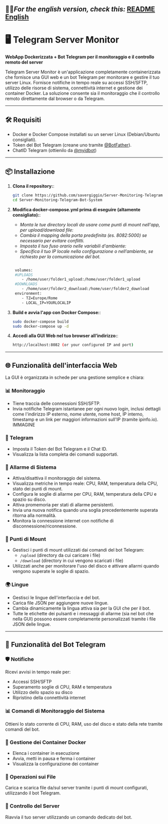 
## 🔵🔴*For the english version, check this:* [README English](README.md) 

# 🖥️ Telegram Server Monitor  
**WebApp Dockerizzata + Bot Telegram per il monitoraggio e il controllo remoto del server**

Telegram Server Monitor è un'applicazione completamente containerizzata che fornisce una GUI web e un bot Telegram per monitorare e gestire il tuo server Linux. Fornisce notifiche in tempo reale su accessi SSH/SFTP, utilizzo delle risorse di sistema, connettività internet e gestione dei container Docker. La soluzione consente sia il monitoraggio che il controllo remoto direttamente dal browser o da Telegram.

---
## 🛠️ Requisiti

- Docker e Docker Compose installati su un server Linux (Debian/Ubuntu consigliati).
- Token del Bot Telegram (creane uno tramite [@BotFather](https://t.me/BotFather)).
- ChatID Telegram (ottienilo da [@myidbot](https://t.me/IDBot))
---  
## 📦 Installazione

1. **Clona il repository:**:
   ```bash
   git clone https://github.com/savergiggio/Server-Monitoring-Telegram-Bot-System.git
   cd Server-Monitoring-Telegram-Bot-System

2. **Modifica docker-compose.yml prima di eseguire (altamente consigliato):**:
   
     - *Monta le tue directory locali da usare come punti di mount nell'app, per upload/download file:*
     - *Cambia il mapping della porta predefinita (es. 8082:5000) se necessario per evitare conflitti.*
     - *Imposta il tuo fuso orario nelle variabili d'ambiente:*
     - *Specifica il tuo IP locale nella configurazione o nell’ambiente, se richiesto per la comunicazione del bot.*
   
   ```bash
   
    volumes:
    #UPLOADS
       - /home/user/folder1_upload:/home/user/folder1_upload
    #DOWNLOADS
       - /home/user/folder2_download:/home/user/folder2_download
    environment:
       - TZ=Europe/Rome
       - LOCAL_IP=YOURLOCALIP
   
3. **Build e avvia l'app con Docker Compose:**:
   ```bash
   sudo docker-compose build
   sudo docker-compose up -d
4. **Accedi alla GUI Web nel tuo browser all’indirizzo:**:
   ```bash
   http://localhost:8082 (or your configured IP and port)


---
## 🌐 Funzionalità dell'interfaccia Web

La GUI è organizzata in schede per una gestione semplice e chiara:

### 📊 Monitoraggio
- Tiene traccia delle connessioni SSH/SFTP.
- Invia notifiche Telegram istantanee per ogni nuovo login, inclusi dettagli come l'indirizzo IP esterno, nome utente, nome host, IP interno, timestamp e un link per maggiori informazioni sull'IP (tramite ipinfo.io).
IMMAGINE
### 🤖 Telegram
- Imposta il Token del Bot Telegram e il Chat ID.
- Visualizza la lista completa dei comandi supportati.

### 🚨 Allarme di Sistema
- Attiva/disattiva il monitoraggio del sistema.
- Visualizza metriche in tempo reale: CPU, RAM, temperatura della CPU, stato dei punti di mount.
- Configura le soglie di allarme per CPU, RAM, temperatura della CPU e spazio su disco.
- Attiva promemoria per stati di allarme persistenti.
- Invia una nuova notifica quando una soglia precedentemente superata ritorna alla normalità.
- Monitora la connessione internet con notifiche di disconnessione/riconnessione.

### 📂 Punti di Mount
- Gestisci i punti di mount utilizzati dai comandi del bot Telegram:
  - `/upload` (directory da cui caricare i file)
  - `/download` (directory in cui vengono scaricati i file)
- Utilizzati anche per monitorare l'uso del disco e attivare allarmi quando vengono superate le soglie di spazio.

### 🌍 Lingue
- Gestisci le lingue dell'interfaccia e del bot.
- Carica file JSON per aggiungere nuove lingue.
- Cambia dinamicamente la lingua attiva sia per la GUI che per il bot.
- Tutte le etichette dei pulsanti e i messaggi di allarme (sia nel bot che nella GUI) possono essere completamente personalizzati tramite i file JSON delle lingue.

---
## 🤖 Funzionalità del Bot Telegram

### 🛡️ Notifiche  
Ricevi avvisi in tempo reale per:  
- Accessi SSH/SFTP  
- Superamento soglie di CPU, RAM e temperatura  
- Utilizzo dello spazio su disco  
- Ripristino della connettività internet  

### 📊 Comandi di Monitoraggio del Sistema  
Ottieni lo stato corrente di CPU, RAM, uso del disco e stato della rete tramite comandi del bot.

### 🐳 Gestione dei Container Docker  
- Elenca i container in esecuzione  
- Avvia, metti in pausa e ferma i container
- Visualizza la configurazione dei container

### 📂 Operazioni sui File  
Carica e scarica file da/sul server tramite i punti di mount configurati, utilizzando il bot Telegram.

### 🔁 Controllo del Server  
Riavvia il tuo server utilizzando un comando dedicato del bot.

